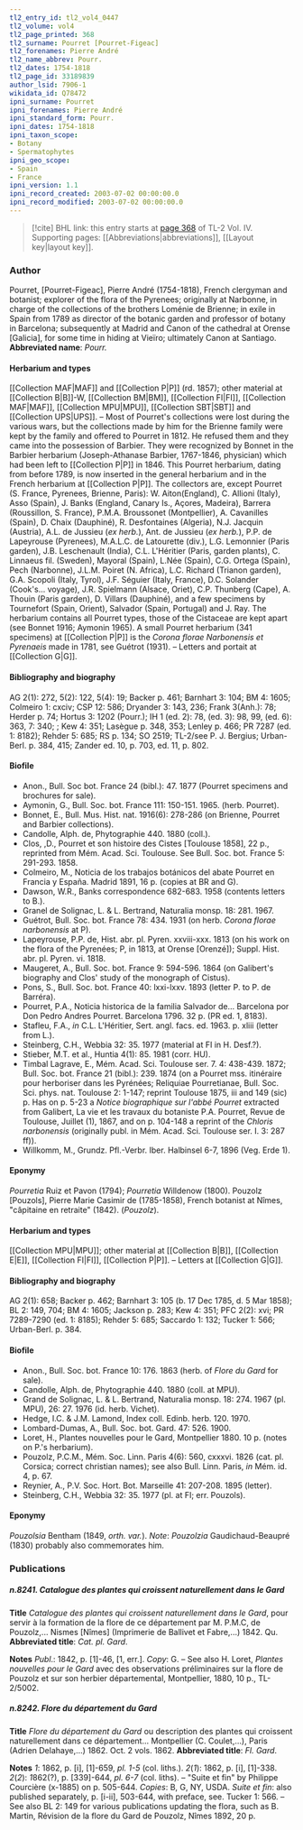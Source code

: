 ```yaml
---
tl2_entry_id: tl2_vol4_0447
tl2_volume: vol4
tl2_page_printed: 368
tl2_surname: Pourret [Pourret-Figeac]
tl2_forenames: Pierre André
tl2_name_abbrev: Pourr.
tl2_dates: 1754-1818
tl2_page_id: 33189839
author_lsid: 7906-1
wikidata_id: Q78472
ipni_surname: Pourret
ipni_forenames: Pierre André
ipni_standard_form: Pourr.
ipni_dates: 1754-1818
ipni_taxon_scope: 
- Botany
- Spermatophytes
ipni_geo_scope: 
- Spain
- France
ipni_version: 1.1
ipni_record_created: 2003-07-02 00:00:00.0
ipni_record_modified: 2003-07-02 00:00:00.0
---
```



> [!cite] BHL link: this entry starts at [page 368](https://www.biodiversitylibrary.org/page/33189839) of TL-2 Vol. IV.
> Supporting pages: [[Abbreviations|abbreviations]], [[Layout key|layout key]].

### Author

Pourret, \[Pourret-Figeac\], Pierre André (1754-1818), French clergyman and botanist; explorer of the flora of the Pyrenees; originally at Narbonne, in charge of the collections of the brothers Loménie de Brienne; in exile in Spain from 1789 as director of the botanic garden and professor of botany in Barcelona; subsequently at Madrid and Canon of the cathedral at Orense \[Galicia\], for some time in hiding at Vieïro; ultimately Canon at Santiago. 
**Abbreviated name**: *Pourr.*

#### Herbarium and types

[[Collection MAF|MAF]] and [[Collection P|P]] (rd. 1857); other material at [[Collection B|B]]-W, [[Collection BM|BM]], [[Collection FI|FI]], [[Collection MAF|MAF]], [[Collection MPU|MPU]], [[Collection SBT|SBT]] and [[Collection UPS|UPS]]. – Most of Pourret's collections were lost during the various wars, but the collections made by him for the Brienne family were kept by the family and offered to Pourret in 1812. He refused them and they came into the possession of Barbier. They were recognized by Bonnet in the Barbier herbarium (Joseph-Athanase Barbier, 1767-1846, physician) which had been left to [[Collection P|P]] in 1846. This Pourret herbarium, dating from before 1789, is now inserted in the general herbarium and in the French herbarium at [[Collection P|P]]. The collectors are, except Pourret (S. France, Pyrenees, Brienne, Paris): W. Aiton(England), C. Allioni (Italy), Asso (Spain), J. Banks (England, Canary Is., Açores, Madeira), Barrera (Roussillon, S. France), P.M.A. Broussonet (Montpellier), A. Cavanilles (Spain), D. Chaix (Dauphiné), R. Desfontaines (Algeria), N.J. Jacquin (Austria), A.L. de Jussieu (*ex herb.*), Ant. de Jussieu (*ex herb.*), P.P. de Lapeyrouse (Pyrenees), M.A.L.C. de Latourette (div.), L.G. Lemonnier (Paris garden), J.B. Leschenault (India), C.L. L'Héritier (Paris, garden plants), C. Linnaeus fil. (Sweden), Mayoral (Spain), L.Née (Spain), C.G. Ortega (Spain), Pech (Narbonne), J.L.M. Poiret (N. Africa), L.C. Richard (Trianon garden), G.A. Scopoli (Italy, Tyrol), J.F. Séguier (Italy, France), D.C. Solander (Cook's... voyage), J.R. Spielmann (Alsace, Oriet), C.P. Thunberg (Cape), A. Thouin (Paris garden), D. Villars (Dauphiné), and a few specimens by Tournefort (Spain, Orient), Salvador (Spain, Portugal) and J. Ray. The herbarium contains all Pourret types, those of the Cistaceae are kept apart (see Bonnet 1916; Aymonin 1965). A small Pourret herbarium (341 specimens) at [[Collection P|P]] is the *Corona florae Narbonensis et Pyrenaeis* made in 1781, see Guétrot (1931). – Letters and portait at [[Collection G|G]].

#### Bibliography and biography

AG 2(1): 272, 5(2): 122, 5(4): 19; Backer p. 461; Barnhart 3: 104; BM 4: 1605; Colmeiro 1: cxciv; CSP 12: 586; Dryander 3: 143, 236; Frank 3(Anh.): 78; Herder p. 74; Hortus 3: 1202 (Pourr.); IH 1 (ed. 2): 78, (ed. 3): 98, 99, (ed. 6): 363, 7: 340; ; Kew 4: 351; Lasègue p. 348, 353; Lenley p. 466; PR 7287 (ed. 1: 8182); Rehder 5: 685; RS p. 134; SO 2519; TL-2/see P. J. Bergius; Urban-Berl. p. 384, 415; Zander ed. 10, p. 703, ed. 11, p. 802.

#### Biofile

- Anon., Bull. Soc bot. France 24 (bibl.): 47. 1877 (Pourret specimens and brochures for sale).
- Aymonin, G., Bull. Soc. bot. France 111: 150-151. 1965. (herb. Pourret).
- Bonnet, E., Bull. Mus. Hist. nat. 1916(6): 278-286 (on Brienne, Pourret and Barbier collections).
- Candolle, Alph. de, Phytographie 440. 1880 (coll.).
- Clos, ,D., Pourret et son histoire des Cistes \[Toulouse 1858\], 22 p., reprinted from Mém. Acad. Sci. Toulouse. See Bull. Soc. bot. France 5: 291-293. 1858.
- Colmeiro, M., Noticia de los trabajos botánicos del abate Pourret en Francia y España. Madrid 1891, 16 p. (copies at BR and G).
- Dawson, W.R., Banks correspondence 682-683. 1958 (contents letters to B.).
- Granel de Solignac, L. & L. Bertrand, Naturalia monsp. 18: 281. 1967.
- Guétrot, Bull. Soc. bot. France 78: 434. 1931 (on herb. *Corona florae narbonensis* at P).
- Lapeyrouse, P.P. de, Hist. abr. pl. Pyren. xxviii-xxx. 1813 (on his work on the flora of the Pyrenées; P, in 1813, at Orense \[Orenzé\]); Suppl. Hist. abr. pl. Pyren. vi. 1818.
- Maugeret, A., Bull. Soc. bot. France 9: 594-596. 1864 (on Galibert's biography and Clos' study of the monograph of Cistus).
- Pons, S., Bull. Soc. bot. France 40: lxxi-lxxv. 1893 (letter P. to P. de Barréra).
- Pourret, P.A., Noticia historica de la familia Salvador de... Barcelona por Don Pedro Andres Pourret. Barcelona 1796. 32 p. (PR ed. 1, 8183).
- Stafleu, F.A., *in* C.L. L'Héritier, Sert. angl. facs. ed. 1963. p. xliii (letter from L.).
- Steinberg, C.H., Webbia 32: 35. 1977 (material at FI in H. Desf.?).
- Stieber, M.T. et al., Huntia 4(1): 85. 1981 (corr. HU).
- Timbal Lagrave, E., Mém. Acad. Sci. Toulouse ser. 7. 4: 438-439. 1872; Bull. Soc. bot. France 21 (bibl.): 239. 1874 (on a Pourret mss. itinéraire pour herboriser dans les Pyrénées; Reliquiae Pourretianae, Bull. Soc. Sci. phys. nat. Toulouse 2: 1-147; reprint Toulouse 1875, iii and 149 (sic) p. Has on p. 5-23 a *Notice biographique sur l'abbé Pourret* extracted from Galibert, La vie et les travaux du botaniste P.A. Pourret, Revue de Toulouse, Juillet (1), 1867, and on p. 104-148 a reprint of the *Chloris narbonensis* (originally publ. in Mém. Acad. Sci. Toulouse ser. I. 3: 287 ff)).
- Willkomm, M., Grundz. Pfl.-Verbr. Iber. Halbinsel 6-7, 1896 (Veg. Erde 1).

#### Eponymy

*Pourretia* Ruiz et Pavon (1794); *Pourretia* Willdenow (1800). Pouzolz \[Pouzols\], Pierre Marie Casimir de (1785-1858), French botanist at Nîmes, "câpitaine en retraite" (1842). (*Pouzolz*).

#### Herbarium and types

[[Collection MPU|MPU]]; other material at [[Collection B|B]], [[Collection E|E]], [[Collection FI|FI]], [[Collection P|P]]. – Letters at [[Collection G|G]].

#### Bibliography and biography

AG 2(1): 658; Backer p. 462; Barnhart 3: 105 (b. 17 Dec 1785, d. 5 Mar 1858); BL 2: 149, 704; BM 4: 1605; Jackson p. 283; Kew 4: 351; PFC 2(2): xvi; PR 7289-7290 (ed. 1: 8185); Rehder 5: 685; Saccardo 1: 132; Tucker 1: 566; Urban-Berl. p. 384.

#### Biofile

- Anon., Bull. Soc. bot. France 10: 176. 1863 (herb. of *Flore du Gard* for sale).
- Candolle, Alph. de, Phytographie 440. 1880 (coll. at MPU).
- Grand de Solignac, L. & L. Bertrand, Naturalia monsp. 18: 274. 1967 (pl. MPU), 26: 27. 1976 (id. herb. Vichet).
- Hedge, I.C. & J.M. Lamond, Index coll. Edinb. herb. 120. 1970.
- Lombard-Dumas, A., Bull. Soc. bot. Gard. 47: 526. 1900.
- Loret, H., Plantes nouvelles pour le Gard, Montpellier 1880. 10 p. (notes on P.'s herbarium).
- Pouzolz, P.C.M., Mém. Soc. Linn. Paris 4(6): 560, cxxxvi. 1826 (cat. pl. Corsica; correct christian names); see also Bull. Linn. Paris, *in* Mém. id. 4, p. 67.
- Reynier, A., P.V. Soc. Hort. Bot. Marseille 41: 207-208. 1895 (letter).
- Steinberg, C.H., Webbia 32: 35. 1977 (pl. at FI; err. Pouzols).

#### Eponymy

*Pouzolsia* Bentham (1849, *orth. var.*). *Note*: *Pouzolzia* Gaudichaud-Beaupré (1830) probably also commemorates him.

### Publications

##### n.8241. Catalogue des plantes qui croissent naturellement dans le Gard

**Title**
*Catalogue des plantes qui croissent naturellement dans le Gard*, pour servir à la formation de la flore de ce département par M. P.M.C, de Pouzolz,... Nismes \[Nîmes\] (Imprimerie de Ballivet et Fabre,...) 1842. Qu.
**Abbreviated title**: *Cat. pl. Gard*.

**Notes**
*Publ*.: 1842, p. \[1\]-46, \[1, err.\]. *Copy*: G. – See also H. Loret, *Plantes nouvelles pour le Gard* avec des observations préliminaires sur la flore de Pouzolz et sur son herbier départemental, Montpellier, 1880, 10 p., TL-2/5002.

##### n.8242. Flore du département du Gard

**Title**
*Flore du département du Gard* ou description des plantes qui croissent naturellement dans ce département... Montpellier (C. Coulet,...), Paris (Adrien Delahaye,...) 1862. Oct. 2 vols. 1862.
**Abbreviated title**: *Fl. Gard*.

**Notes**
*1*: 1862, p. \[i\], \[1\]-659, *pl. 1-5* (col. liths.).
*2*(*1*): 1862, p. \[i\], \[1\]-338.
*2*(*2*): *1*862(?), p. \[339\]-644, *pl. 6-7* (col. liths). – "Suite et fin" by Philippe Courcière (x-1885) on p. 505-644.
*Copies*: B, G, NY, USDA.
*Suite et fin*: also published separately, p. \[i-ii\], 503-644, with preface, see. Tucker 1: 566. – See also BL 2: 149 for various publications updating the flora, such as B. Martin, Révision de la flore du Gard de Pouzolz, Nîmes 1892, 20 p.

